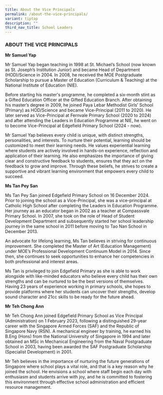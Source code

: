 ```yaml
---
title: About the Vice Principals
permalink: /about-the-vice-principals/
variant: tiptap
description: ""
third_nav_title: School Leaders
---
```

<h3>ABOUT THE VICE PRINCIPALS</h3>
<p><strong>Mr Samuel Yap </strong>
</p>
<p>Mr Samuel Yap began teaching in 1998 at St. Michael’s School (now known
as St. Joseph’s Institution Junior) and became Head of Department (HOD)/Science
in 2004. In 2008, he received the MOE Postgraduate Scholarship to pursue
a Master of Education (Curriculum &amp; Teaching) at the National Institute
of Education (NIE).</p>
<p>Before starting his master's programme, he completed a six-month stint
as a Gifted Education Officer at the Gifted Education Branch. After obtaining
his master’s degree in 2009, he joined Paya Lebar Methodist Girls’ School
(Primary) as HOD/Science and became Vice-Principal (2011 to 2020). He later
served as Vice-Principal at Fernvale Primary School (2020 to 2024) and
after attending the Leaders in Education Programme at NIE, he went on to
become Vice-Principal at Edgefield Primary School (2024 - now).</p>
<p>Mr Samuel Yap believes every child is unique, with distinct strengths,
personalities, and interests. To nurture their potential, learning should
be customized to meet their learning needs. He values experiential learning
where students are actively involved in hands-on experience, reflection
and application of their learning. He also emphasizes the importance of
giving clear and constructive feedback to students, ensures that they act
on the feedback to grow and improve. Through these beliefs, he strives
to create a supportive and vibrant learning environment that empowers every
child to succeed.</p>
<p></p>
<p><strong>Ms Tan Pey San</strong>
</p>
<p>Ms Tan Pey San joined Edgefield Primary School on 16 December 2024. Prior
to joining the school as a Vice-Principal, she was a vice-principal at
Catholic High School after completing the Leaders in Education Programme.
Her journey as an educator began in 2002 as a teacher at Compassvale Primary
School. In 2007, she took on the role of Head of Student Development Department
and subsequently started her school leadership journey in the same school
in 2011 before moving to Tao Nan School in December 2013.</p>
<p>An advocate for lifelong learning, Ms Tan believes in striving for continuous
improvement. She completed the Master of Art (Education Management) under
MOE’s Professional Development Continuum Model in 2014. Since then, she
continues to seek opportunities to enhance her competencies in both professional
and interest areas.</p>
<p>Ms Tan is privileged to join Edgefield Primary as she is able to work
alongside with like-minded educators who believe every child has their
own strengths and can be nurtured to be the best versions of themselves.
Having 23 years of experience working in primary schools, she hopes to
provide platforms where her students can uncover their strengths, develop
sound character and 21cc skills to be ready for the future ahead.</p>
<p></p>
<p><strong>Mr Teh Chong Ann</strong>
</p>
<p>Mr Teh Chong Ann joined Edgefield Primary School as Vice Principal (Administration)
on 1 February 2023, following a distinguished 29-year career with the Singapore
Armed Forces (SAF) and the Republic of Singapore Navy (RSN). A mechanical
engineer by training, he earned his B.Eng (Hons) from the National University
of Singapore in 1994 and later obtained an MSc in Mechanical Engineering
from the Naval Postgraduate School in 2003, having been awarded the SAF
Postgraduate Scholarship (Specialist Development) in 2001.</p>
<p>Mr Teh believes in the importance of nurturing the future generations
of Singapore where school plays a vital role, and that is a key reason
why he joined the school. He envisions a school where staff begin each
day with enthusiasm and students arrive with joy, and he is committed to
fostering this environment through effective school administration and
efficient resource management.</p>
<p></p>
<p></p>
<p></p>